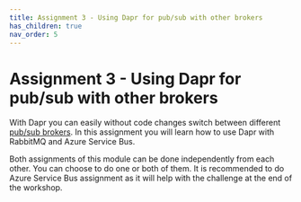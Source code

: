 ```yaml
---
title: Assignment 3 - Using Dapr for pub/sub with other brokers
has_children: true
nav_order: 5
---
```


# Assignment 3 - Using Dapr for pub/sub with other brokers

With Dapr you can easily without code changes switch between different [pub/sub brokers](https://docs.dapr.io/reference/components-reference/supported-pubsub/). In this assignment you will learn how to use Dapr with RabbitMQ and Azure Service Bus.

Both assignments of this module can be done independently from each other. You can choose to do one or both of them. It is recommended to do Azure Service Bus assignment as it will help with the challenge at the end of the workshop.